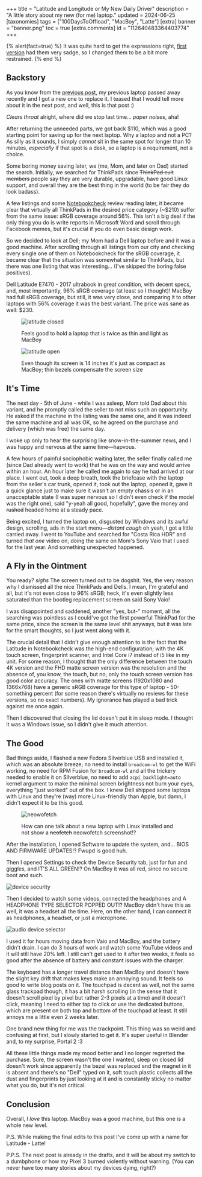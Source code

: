 +++
title = "Latitude and Longitude or My New Daily Driver"
description = "A little story about my new (for me) laptop."
updated = 2024-06-25
[taxonomies]
tags = ["100DaysToOffload", "MacBoy", "Latte"]
[extra]
banner = "banner.png"
toc = true
[extra.comments]
id = "112640483364403774"
+++

{% alert(fact=true) %}
It was quite hard to get the expressions right, [first version](https://codeberg.org/daudix/website/src/commit/e39dd708a4d39012ce54f23673cb13460210bc75/content/blog/not-that-latitude/header.png) had them very sadge, so I changed them to be a bit more restrained.
{% end %}

## Backstory

As you know from the [previous post](@/blog/2024-06-11-macboy-chronicles/index.md), my previous laptop passed away recently and I got a new one to replace it. I teased that I would tell more about it in the next post, and well, this is that post :)

*Clears throat* alright, where did we stop last time... *paper noises*, aha!

After returning the unneeded parts, we got back $110, which was a good starting point for saving up for the next laptop. Why a laptop and not a PC? As silly as it sounds, I simply *cannot* sit in the same spot for longer than 10 minutes, *especially* if that spot is a desk, so a laptop is a requirement, not a choice.

Some boring money saving later, we (me, Mom, and later on Dad) started the search. Initially, we searched for ThinkPads since ~~ThinkPad cult members~~ people say they are very durable, upgradable, have good Linux support, and overall they are the best thing in the world (to be fair they do look badass).

A few listings and some [Notebookcheck](https://www.notebookcheck.net) review reading later, it became clear that virtually all ThinkPads in the desired price category (~$210) suffer from the same issue: sRGB coverage around 56%. This isn't a big deal if the only thing you do is write reports in Microsoft Word and scroll through Facebook memes, but it's crucial if you do even basic design work.

So we decided to look at Dell; my Mom had a Dell laptop before and it was a good machine. After scrolling through all listings from our city and checking every single one of them on Notebookcheck for the sRGB coverage, it became clear that the situation was somewhat similar to ThinkPads, but there was one listing that was interesting... (I've skipped the boring false positives).

Dell Latitude E7470 - 2017 ultrabook in great condition, with decent specs, and, most importantly, 96% sRGB coverage (at least so I thought)! MacBoy had full sRGB coverage, but still, it was very close, and comparing it to other laptops with 56% coverage it was the best variant. The price was sane as well: $230.

<figure>

![latitude closed](latitude-closed.jpg)
<figcaption>Feels good to hold a laptop that is twice as thin and light as MacBoy</figcaption>
</figure>

<figure>

![latitude open](latitude-open.jpg)
<figcaption>Even though its screen is 14 inches it's just as compact as MacBoy; thin bezels compensate the screen size</figcaption>
</figure>

## It's Time

The next day - 5th of June - while I was asleep, Mom told Dad about this variant, and he promptly called the seller to not miss such an opportunity. He asked if the machine in the listing was the same one, and it was indeed the same machine and all was OK, so he agreed on the purchase and delivery (which was free) the same day.

I woke up only to hear the surprising like snow-in-the-summer news, and I was happy and nervous at the same time—hapvous.

A few hours of painful sociophobic waiting later, the seller finally called me (since Dad already went to work) that he was on the way and would arrive within an hour. An hour later he called me again to say he had arrived at our place. I went out, took a deep breath, took the briefcase with the laptop from the seller's car trunk, opened it, took out the laptop, opened it, gave it a quick glance just to make sure it wasn't an empty chassis or in an unacceptable state (I was super nervous so I didn't even check if the model was the right one), said "y-yeah all good, hopefully", gave the money and ~~rushed~~ headed home at a steady pace.

Being excited, I turned the laptop on, disgusted by Windows and its awful design, scrolling, ads in the start menu—*distant cough* oh yeah, I got a little carried away. I went to YouTube and searched for "Costa Rica HDR" and turned *that one* video on, doing the same on Mom's Sony Vaio that I used for the last year. And something unexpected happened.

## A Fly in the Ointment

You ready? *sighs* The screen turned out to be dogshit. Yes, the very reason why I dismissed all the nice ThinkPads and Dells. I mean, I'm grateful and all, but it's not even close to 96% sRGB; heck, it's even slightly less saturated than the bootleg replacement screen on said Sony Vaio!

I was disappointed and saddened, another "yes, but-" moment, all the searching was pointless as I could've got the first powerful ThinkPad for the same price, since the screen is the same level shit anyways, but it was late for the smart thoughts, so I just went along with it.

The crucial detail that I didn't give enough attention to is the fact that the Latitude in Notebookcheck was the high-end configuration; with the 4K touch screen, fingerprint scanner, and Intel Core i7 instead of i5 like in my unit. For some reason, I thought that the only difference between the touch 4K version and the FHD matte screen version was the resolution and the absence of, you know, the touch, but no, only the touch screen version has good color accuracy. The ones with matte screens (1920x1080 and 1366x768) have a generic sRGB coverage for this type of laptop - 50-something percent (for some reason there's virtually no reviews for these versions, so no exact numbers). My ignorance has played a bad trick against me once again.

Then I discovered that closing the lid doesn't put it in sleep mode. I thought it was a Windows issue, so I didn't give it much attention.

## The Good

Bad things aside, I flashed a new Fedora Silverblue USB and installed it, which was an absolute breeze; no need to install `broadcom-wl` to get the WiFi working, no need for RPM Fusion for `broadcom-wl` and all the trickery needed to enable it on Silverblue, no need to add `acpi_backlight=auto` kernel argument to make the minimal screen brightness not burn your eyes, everything "just worked" out of the box. I knew Dell shipped some laptops with Linux and they're (way) more Linux-friendly than Apple, but damn, I didn't expect it to be this good.

<figure>

![neowofetch](neowofetch.png#transparent)
<figcaption>How can one talk about a new laptop with Linux installed and not show a <del>neofetch</del> neowofetch screenshot!?</figcaption>
</figure>

After the installation, I opened Software to update the system, and... BIOS AND FIRMWARE UPDATES!? Fwupd is good huh.

Then I opened Settings to check the Device Security tab, just for fun and giggles, and IT'S ALL GREEN!? On MacBoy it was all red, since no secure boot and such.

![device security](device-security.png#transparent)

Then I decided to watch some videos, connected the headphones and A HEADPHONE TYPE SELECTOR POPPED OUT!? MacBoy didn't have this as well, it was a headset all the time. Here, on the other hand, I can connect it as headphones, a headset, or just a microphone.

![audio device selector](audio-device-selector.png)

I used it for hours moving data from Vaio and MacBoy, and the battery didn't drain. I can do 3 hours of work and watch some YouTube videos and it will still have 20% left. I still can't get used to it after two weeks, it feels so good after the absence of battery and constant issues with the charger.

The keyboard has a longer travel distance than MacBoy and doesn't have the slight key drift that makes keys make an annoying sound. It feels so good to write blog posts on it. The touchpad is decent as well, not the same glass trackpad though, it has a bit harsh scrolling (in the sense that it doesn't scroll pixel by pixel but rather 2-3 pixels at a time) and it doesn't click, meaning I need to either tap to click or use the dedicated buttons, which are present on both top and bottom of the touchpad at least. It still annoys me a little even 2 weeks later.

One brand new thing for me was the trackpoint. This thing was so weird and confusing at first, but I slowly started to get it. It's super useful in Blender and, to my surprise, Portal 2 :3

All these little things made my mood better and I no longer regretted the purchase. Sure, the screen wasn't the one I wanted, sleep on closed lid doesn't work since apparently the bezel was replaced and the magnet in it is absent and there's no "Dell" typed on it, soft touch plastic collects all the dust and fingerprints by just looking at it and is constantly sticky no matter what you do, but it's not critical.

## Conclusion

Overall, I *love* this laptop. MacBoy was a good machine, but this one is a whole new level.

P.S. While making the final edits to this post I've come up with a name for Latitude - Latte!

P.P.S. The next post is already in the drafts, and it will be about my switch to a dumbphone or how my Pixel 3 burned violently without warning. (You can never have too many stories about my devices dying, right?)
